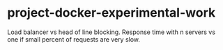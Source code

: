 # project-docker-experimental-work
Load balancer vs head of line blocking. Response time with n servers vs one if small percent of requests are very slow.
